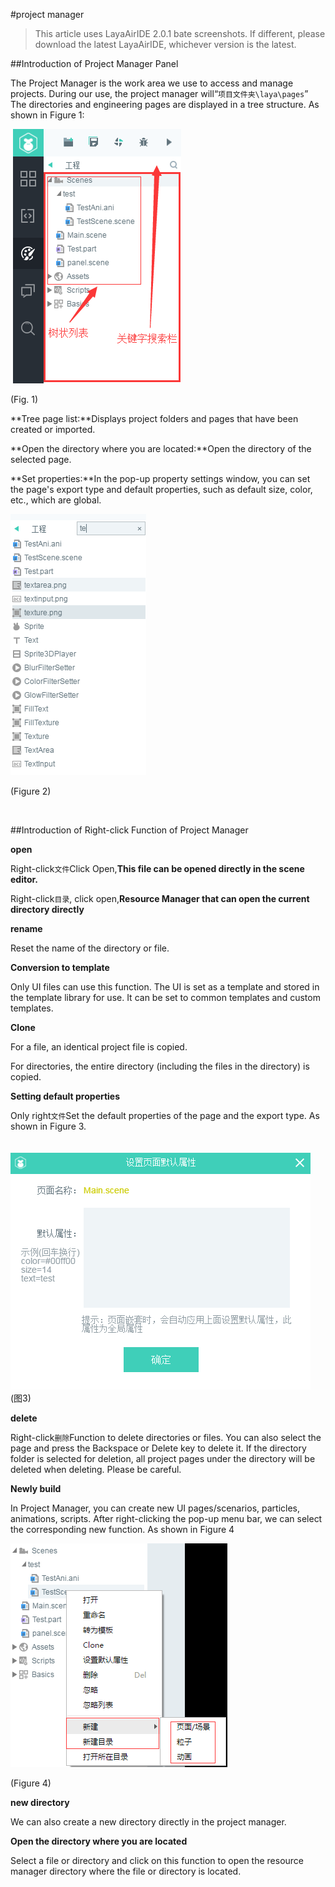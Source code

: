 #project manager

> This article uses LayaAirIDE 2.0.1 bate screenshots. If different, please download the latest LayaAirIDE, whichever version is the latest.

##Introduction of Project Manager Panel

The Project Manager is the work area we use to access and manage projects. During our use, the project manager will“`项目文件夹\laya\pages`” The directories and engineering pages are displayed in a tree structure. As shown in Figure 1:



​        ![blob.png](img/1.png)        


(Fig. 1)

**Tree page list:**Displays project folders and pages that have been created or imported.

**Open the directory where you are located:**Open the directory of the selected page.

**Set properties:**In the pop-up property settings window, you can set the page's export type and default properties, such as default size, color, etc., which are global.

​![blob.png](img/2.png)

(Figure 2)

​

##Introduction of Right-click Function of Project Manager

**open**

Right-click`文件`Click Open,**This file can be opened directly in the scene editor.**

Right-click`目录`, click open,**Resource Manager that can open the current directory directly**

**rename**

Reset the name of the directory or file.

**Conversion to template**

Only UI files can use this function. The UI is set as a template and stored in the template library for use. It can be set to common templates and custom templates.

**Clone**

For a file, an identical project file is copied.

For directories, the entire directory (including the files in the directory) is copied.

**Setting default properties**

Only right`文件`Set the default properties of the page and the export type. As shown in Figure 3.

　　![图3](img/3.png) <br /> (图3)


**delete**

Right-click`删除`Function to delete directories or files. You can also select the page and press the Backspace or Delete key to delete it. If the directory folder is selected for deletion, all project pages under the directory will be deleted when deleting. Please be careful.

**Newly build**

In Project Manager, you can create new UI pages/scenarios, particles, animations, scripts. After right-clicking the pop-up menu bar, we can select the corresponding new function. As shown in Figure 4

​![blob.png](img/4.png)

(Figure 4)


 **new directory**

We can also create a new directory directly in the project manager.

**Open the directory where you are located**

Select a file or directory and click on this function to open the resource manager directory where the file or directory is located.


